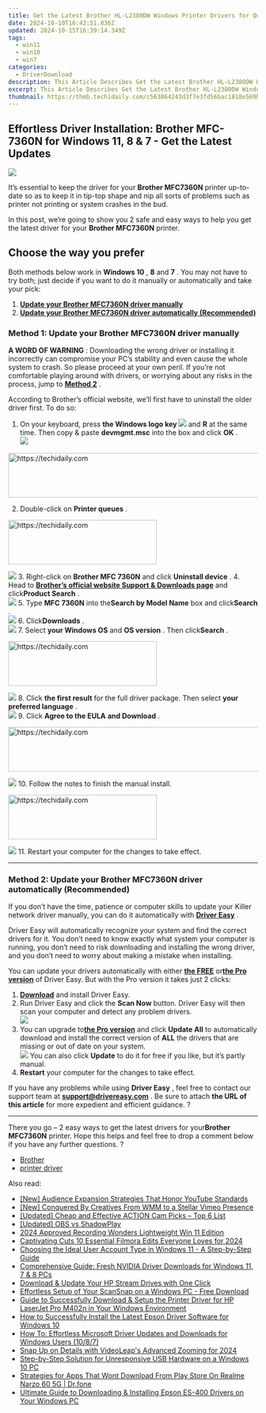 ```yaml
---
title: Get the Latest Brother HL-L2380DW Windows Printer Drivers for Quick Installation
date: 2024-10-10T16:43:51.836Z
updated: 2024-10-15T16:39:14.349Z
tags:
  - win11
  - win10
  - win7
categories:
  - DriverDownload
description: This Article Describes Get the Latest Brother HL-L2380DW Windows Printer Drivers for Quick Installation
excerpt: This Article Describes Get the Latest Brother HL-L2380DW Windows Printer Drivers for Quick Installation
thumbnail: https://thmb.techidaily.com/c563864243d3f7e3fd56bac1818e569ba605d41e0c030694805518fde8726b0b.jpg
---
```


## Effortless Driver Installation: Brother MFC-7360N for Windows 11, 8 & 7 - Get the Latest Updates

![](https://images.drivereasy.com/wp-content/uploads/2018/08/img_5b860d7154ba4.jpg)

 It’s essential to keep the driver for your **Brother MFC7360N** printer up-to-date so as to keep it in tip-top shape and nip all sorts of problems such as printer not printing or system crashes in the bud.

 In this post, we’re going to show you 2 safe and easy ways to help you get the latest driver for your **Brother MFC7360N** printer.

## Choose the way you prefer

 Both methods below work in **Windows 10** , **8** and **7** . You may not have to try both; just decide if you want to do it manually or automatically and take your pick:

1. [**Update your Brother MFC7360N driver manually**](https://tools.techidaily.com/drivereasy/download/)
2. [**Update your Brother MFC7360N driver automatically (Recommended)**](https://tools.techidaily.com/drivereasy/download/)

### Method 1: Update your Brother MFC7360N driver manually

**A WORD OF WARNING** : Downloading the wrong driver or installing it incorrectly can compromise your PC’s stability and even cause the whole system to crash. So please proceed at your own peril. If you’re not comfortable playing around with drivers, or worrying about any risks in the process, jump to [**Method 2**](https://tools.techidaily.com/drivereasy/download/) .

 According to Brother’s official website, we’ll first have to uninstall the older driver first. To do so:

1. On your keyboard, press   **the Windows logo key  ![](https://images.drivereasy.com/wp-content/uploads/2018/04/img_5ae0331bc08e4.png)**  and **R**  at the same time. Then copy & paste **devmgmt.msc** into the box and click   **OK**  .  
![](https://images.drivereasy.com/wp-content/uploads/2018/05/img_5afb9c1b96ba9.png)

<!-- affiliate ads begin -->
<a href="https://aligracehair.sjv.io/c/5597632/1885932/19272" target="_top" id="1885932">
  <img src="//a.impactradius-go.com/display-ad/19272-1885932" border="0" alt="https://techidaily.com" width="728" height="90"/>
</a>
<img height="0" width="0" src="https://aligracehair.sjv.io/i/5597632/1885932/19272" style="position:absolute;visibility:hidden;" border="0" />
<!-- affiliate ads end -->

2. Double-click on **Printer queues** .  

<!-- affiliate ads begin -->
<a href="https://aligracehair.sjv.io/c/5597632/1934183/19272" target="_top" id="1934183">
  <img src="//a.impactradius-go.com/display-ad/19272-1934183" border="0" alt="https://techidaily.com" width="300" height="90"/>
</a>
<img height="0" width="0" src="https://aligracehair.sjv.io/i/5597632/1934183/19272" style="position:absolute;visibility:hidden;" border="0" />
<!-- affiliate ads end -->

![](https://images.drivereasy.com/wp-content/uploads/2018/06/img_5b1a5b86a48f2.jpg)
3. Right-click on **Brother MFC 7360N** and click **Uninstall device** .
4. Head to **[Brother’s official website Support & Downloads page](http://support.brother.com/g/b/countrytop.aspx?c=us&lang=en)**  and click**Product Search** .  
![](https://images.drivereasy.com/wp-content/uploads/2018/09/img_5b91f9dbc2b1f.jpg)
5. Type **MFC 7360N** into the**Search by Model Name** box and click**Search** .  
![](https://images.drivereasy.com/wp-content/uploads/2018/09/img_5b92163d78f96.jpg)
6. Click**Downloads** .  
![](https://images.drivereasy.com/wp-content/uploads/2018/09/img_5b92169633e75.jpg)
7. Select **your Windows OS**   and **OS version** . Then click**Search** .  

<!-- affiliate ads begin -->
<a href="https://aligracehair.sjv.io/c/5597632/2135356/19272" target="_top" id="2135356">
  <img src="//a.impactradius-go.com/display-ad/19272-2135356" border="0" alt="https://techidaily.com" width="300" height="90"/>
</a>
<img height="0" width="0" src="https://aligracehair.sjv.io/i/5597632/2135356/19272" style="position:absolute;visibility:hidden;" border="0" />
<!-- affiliate ads end -->

![](https://images.drivereasy.com/wp-content/uploads/2018/09/img_5b921713414d6.jpg)
8. Click **the first result**   for the full driver package. Then select **your preferred language** .  
![](https://images.drivereasy.com/wp-content/uploads/2018/08/img_5b8613a0a97a4.jpg)
9. Click **Agree to the EULA**  **and Download** .  

<!-- affiliate ads begin -->
<a href="https://electronicx.pxf.io/c/5597632/1167086/14483" target="_top" id="1167086">
  <img src="//a.impactradius-go.com/display-ad/14483-1167086" border="0" alt="https://techidaily.com" width="728" height="90"/>
</a>
<img height="0" width="0" src="https://electronicx.pxf.io/i/5597632/1167086/14483" style="position:absolute;visibility:hidden;" border="0" />
<!-- affiliate ads end -->

![](https://images.drivereasy.com/wp-content/uploads/2018/08/img_5b8613f9ec314.jpg)
10. Follow the notes to finish the manual install.  

<!-- affiliate ads begin -->
<a href="https://aligracehair.sjv.io/c/5597632/1880972/19272" target="_top" id="1880972">
  <img src="//a.impactradius-go.com/display-ad/19272-1880972" border="0" alt="https://techidaily.com" width="300" height="90"/>
</a>
<img height="0" width="0" src="https://aligracehair.sjv.io/i/5597632/1880972/19272" style="position:absolute;visibility:hidden;" border="0" />
<!-- affiliate ads end -->

![](https://images.drivereasy.com/wp-content/uploads/2018/08/img_5b861455df55e.jpg)
11. Restart your computer for the changes to take effect.

---

### Method 2: Update your Brother MFC7360N driver automatically (Recommended)

 If you don’t have the time, patience or computer skills to update your Killer network  driver manually, you can do it automatically with **[Driver Easy](https://tools.techidaily.com/drivereasy/download/)**  .

 Driver Easy will automatically recognize your system and find the correct drivers for it. You don’t need to know exactly what system your computer is running, you don’t need to risk downloading and installing the wrong driver, and you don’t need to worry about making a mistake when installing.

 You can update your drivers automatically with either **[the FREE](https://tools.techidaily.com/drivereasy/download/)**  or[**the Pro version**](https://tools.techidaily.com/drivereasy/download/) of Driver Easy. But with the Pro version it takes just 2 clicks:

1. **[Download](https://tools.techidaily.com/drivereasy/download/)**  and install Driver Easy.
2. Run Driver Easy and click the **Scan Now** button. Driver Easy will then scan your computer and detect any problem drivers.  
![](https://images.drivereasy.com/wp-content/uploads/2018/07/img_5b5aefd675a7c.jpg)
3. You can upgrade to[**the Pro version**](https://tools.techidaily.com/drivereasy/download/) and click **Update All** to automatically download and install the correct version of **ALL**  the drivers that are missing or out of date on your system.  
![](https://images.drivereasy.com/wp-content/uploads/2018/09/img_5b92188ba032e.jpg) You can also click **Update** to do it for free if you like, but it’s partly manual.
4. **Restart**   your computer for the changes to take effect.

 If you have any problems while using **Driver Easy** , feel free to contact our support team at **<support@drivereasy.com>** . Be sure to attach **the URL of this article**  for more expedient and efficient guidance. ?

---

 There you go – 2 easy ways to get the latest drivers for your**Brother MFC7360N**  printer. Hope this helps and feel free to drop a comment below if you have any further questions. ?

* [Brother](https://tools.techidaily.com/drivereasy/download/)
* [printer driver](https://tools.techidaily.com/drivereasy/download/)

<ins class="adsbygoogle"
     style="display:block"
     data-ad-format="autorelaxed"
     data-ad-client="ca-pub-7571918770474297"
     data-ad-slot="1223367746"></ins>

<ins class="adsbygoogle"
     style="display:block"
     data-ad-client="ca-pub-7571918770474297"
     data-ad-slot="8358498916"
     data-ad-format="auto"
     data-full-width-responsive="true"></ins>

<span class="atpl-alsoreadstyle">Also read:</span>
<div><ul>
<li><a href="https://youtube-clips.techidaily.com/new-audience-expansion-strategies-that-honor-youtube-standards/"><u>[New] Audience Expansion Strategies That Honor YouTube Standards</u></a></li>
<li><a href="https://vimeo-videos.techidaily.com/new-conquered-by-creatives-from-wmm-to-a-stellar-vimeo-presence/"><u>[New] Conquered By Creatives From WMM to a Stellar Vimeo Presence</u></a></li>
<li><a href="https://extra-information.techidaily.com/updated-cheap-and-effective-action-cam-picks-top-6-list/"><u>[Updated] Cheap and Effective ACTION Cam Picks – Top 6 List</u></a></li>
<li><a href="https://screen-capture.techidaily.com/updated-obs-vs-shadowplay/"><u>[Updated] OBS vs ShadowPlay</u></a></li>
<li><a href="https://screen-sharing-recording.techidaily.com/2024-approved-recording-wonders-lightweight-win-11-edition/"><u>2024 Approved Recording Wonders Lightweight Win 11 Edition</u></a></li>
<li><a href="https://article-posts.techidaily.com/captivating-cuts-10-essential-filmora-edits-everyone-loves-for-2024/"><u>Captivating Cuts 10 Essential Filmora Edits Everyone Loves for 2024</u></a></li>
<li><a href="https://win-top.techidaily.com/choosing-the-ideal-user-account-type-in-windows-11-a-step-by-step-guide/"><u>Choosing the Ideal User Account Type in Windows 11 - A Step-by-Step Guide</u></a></li>
<li><a href="https://hardware-updates.techidaily.com/comprehensive-guide-fresh-nvidia-driver-downloads-for-windows-11-7-and-8-pcs/"><u>Comprehensive Guide: Fresh NVIDIA Driver Downloads for Windows 11, 7 & 8 PCs</u></a></li>
<li><a href="https://hardware-updates.techidaily.com/1722957132697-download-and-update-your-hp-stream-drives-with-one-click/"><u>Download & Update Your HP Stream Drives with One Click</u></a></li>
<li><a href="https://hardware-updates.techidaily.com/effortless-setup-of-your-scansnap-on-a-windows-pc-free-download/"><u>Effortless Setup of Your ScanSnap on a Windows PC - Free Download</u></a></li>
<li><a href="https://hardware-updates.techidaily.com/guide-to-successfully-download-and-setup-the-printer-driver-for-hp-laserjet-pro-m402n-in-your-windows-environment/"><u>Guide to Successfully Download & Setup the Printer Driver for HP LaserJet Pro M402n in Your Windows Environment</u></a></li>
<li><a href="https://hardware-updates.techidaily.com/how-to-successfully-install-the-latest-epson-driver-software-for-windows-10/"><u>How to Successfully Install the Latest Epson Driver Software for Windows 10</u></a></li>
<li><a href="https://hardware-updates.techidaily.com/how-to-effortless-microsoft-driver-updates-and-downloads-for-windows-users-1087/"><u>How To: Effortless Microsoft Driver Updates and Downloads for Windows Users (10/8/7)</u></a></li>
<li><a href="https://some-approaches.techidaily.com/snap-up-on-details-with-videoleaps-advanced-zooming-for-2024/"><u>Snap Up on Details with VideoLeap's Advanced Zooming for 2024</u></a></li>
<li><a href="https://hardware-updates.techidaily.com/step-by-step-solution-for-unresponsive-usb-hardware-on-a-windows-10-pc/"><u>Step-by-Step Solution for Unresponsive USB Hardware on a Windows 10 PC</u></a></li>
<li><a href="https://fix-guide.techidaily.com/strategies-for-apps-that-wont-download-from-play-store-on-realme-narzo-60-5g-drfone-by-drfone-fix-android-problems-fix-android-problems/"><u>Strategies for Apps That Wont Download From Play Store On Realme Narzo 60 5G | Dr.fone</u></a></li>
<li><a href="https://hardware-updates.techidaily.com/ultimate-guide-to-downloading-and-installing-epson-es-400-drivers-on-your-windows-pc/"><u>Ultimate Guide to Downloading & Installing Epson ES-400 Drivers on Your Windows PC</u></a></li>
</ul></div>

